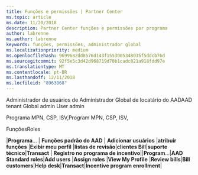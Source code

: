 ```yaml
---
title: Funções e permissões | Partner Center
ms.topic: article
ms.date: 11/20/2018
description: Partner Center funções e permissões por programa
author: labrenne
ms.author: labrenne
keywords: funções, permissões, administrador global
ms.localizationpriority: medium
ms.openlocfilehash: 9699682dd8576d143f1553005348035f5ddcb76d
ms.sourcegitcommit: 92f5e5c3d42d968719d70b1cadc021a918fdd97e
ms.translationtype: MT
ms.contentlocale: pt-BR
ms.lasthandoff: 12/11/2018
ms.locfileid: "8963068"
---
```

<span data-ttu-id="e0232-104">Administrador de usuários de Administrador Global de locatário do AAD</span><span class="sxs-lookup"><span data-stu-id="e0232-104">AAD tenant Global admin User admin</span></span>


<span data-ttu-id="e0232-105">Programa MPN, CSP, ISV,</span><span class="sxs-lookup"><span data-stu-id="e0232-105">Program MPN, CSP, ISV,</span></span>  

<span data-ttu-id="e0232-106">Funções</span><span class="sxs-lookup"><span data-stu-id="e0232-106">Roles</span></span>


<span data-ttu-id="e0232-107">|**Programa**... | **Funções padrão do AAD** | **Adicionar usuários**   |**atribuir funções**   |**Exibir meu perfil**   |**listas de revisão**|**clientes Bill**|**suporte técnico**|**Transact** | **Registro no programa de incentivo**|</span><span class="sxs-lookup"><span data-stu-id="e0232-107">|**Program**...|**AAD Standard roles**|**Add users**   |**Assign roles**   |**View My Profile**   |**Review bills**|**Bill customers**|**Help desk**|**Transact**|**Incentive program enrollment**|</span></span> 